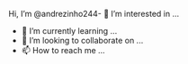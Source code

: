 Hi, I’m @andrezinho244- 👀 I’m interested in ...          
- 🌱 I’m currently learning ...
- 💞️ I’m looking to collaborate on ...
- 📫 How to reach me ...

<!---
andrezinho244/andrezinho244 is a ✨ special ✨ repository because its `README.md` (this file) appears on your GitHub profile.
You can click the Preview link to take a look at your changes  
